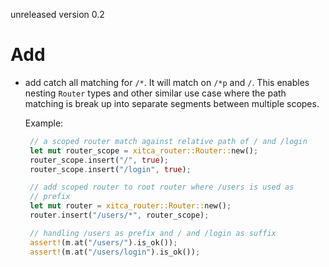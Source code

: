 unreleased version 0.2

# Add
- add catch all matching for `/*`. It will match on `/*p` and `/`. This enables nesting `Router` types and other similar use case where the path matching is break up into separate segments between multiple scopes. 

    Example:
   ```rust
    // a scoped router match against relative path of / and /login
    let mut router_scope = xitca_router::Router::new();
    router_scope.insert("/", true);
    router_scope.insert("/login", true);

    // add scoped router to root router where /users is used as
    // prefix
    let mut router = xitca_router::Router::new();
    router.insert("/users/*", router_scope);

    // handling /users as prefix and / and /login as suffix
    assert!(m.at("/users/").is_ok());
    assert!(m.at("/users/login").is_ok());
   ```